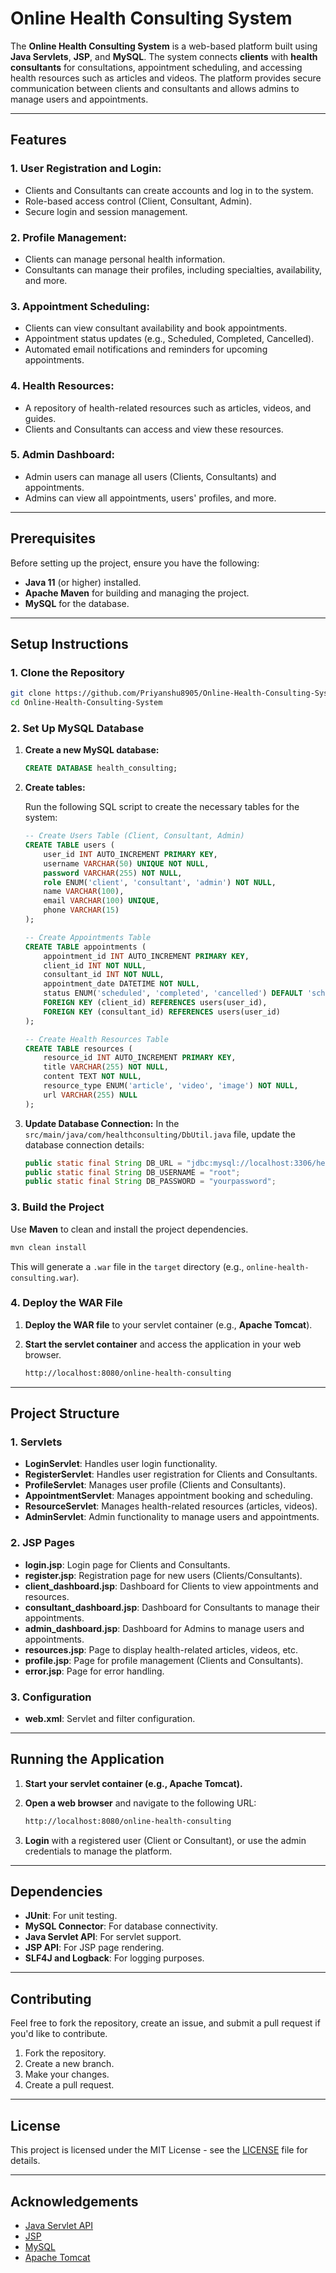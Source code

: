 # Online Health Consulting System

The **Online Health Consulting System** is a web-based platform built using **Java Servlets**, **JSP**, and **MySQL**. The system connects **clients** with **health consultants** for consultations, appointment scheduling, and accessing health resources such as articles and videos. The platform provides secure communication between clients and consultants and allows admins to manage users and appointments.

---

## Features

### **1. User Registration and Login:**
- Clients and Consultants can create accounts and log in to the system.
- Role-based access control (Client, Consultant, Admin).
- Secure login and session management.

### **2. Profile Management:**
- Clients can manage personal health information.
- Consultants can manage their profiles, including specialties, availability, and more.

### **3. Appointment Scheduling:**
- Clients can view consultant availability and book appointments.
- Appointment status updates (e.g., Scheduled, Completed, Cancelled).
- Automated email notifications and reminders for upcoming appointments.

### **4. Health Resources:**
- A repository of health-related resources such as articles, videos, and guides.
- Clients and Consultants can access and view these resources.

### **5. Admin Dashboard:**
- Admin users can manage all users (Clients, Consultants) and appointments.
- Admins can view all appointments, users' profiles, and more.

---

## Prerequisites

Before setting up the project, ensure you have the following:

- **Java 11** (or higher) installed.
- **Apache Maven** for building and managing the project.
- **MySQL** for the database.

---

## Setup Instructions

### **1. Clone the Repository**

```bash
git clone https://github.com/Priyanshu8905/Online-Health-Consulting-System.
cd Online-Health-Consulting-System
```

### **2. Set Up MySQL Database**

1. **Create a new MySQL database:**

   ```sql
   CREATE DATABASE health_consulting;
   ```

2. **Create tables:**

   Run the following SQL script to create the necessary tables for the system:

   ```sql
   -- Create Users Table (Client, Consultant, Admin)
   CREATE TABLE users (
       user_id INT AUTO_INCREMENT PRIMARY KEY,
       username VARCHAR(50) UNIQUE NOT NULL,
       password VARCHAR(255) NOT NULL,
       role ENUM('client', 'consultant', 'admin') NOT NULL,
       name VARCHAR(100),
       email VARCHAR(100) UNIQUE,
       phone VARCHAR(15)
   );

   -- Create Appointments Table
   CREATE TABLE appointments (
       appointment_id INT AUTO_INCREMENT PRIMARY KEY,
       client_id INT NOT NULL,
       consultant_id INT NOT NULL,
       appointment_date DATETIME NOT NULL,
       status ENUM('scheduled', 'completed', 'cancelled') DEFAULT 'scheduled',
       FOREIGN KEY (client_id) REFERENCES users(user_id),
       FOREIGN KEY (consultant_id) REFERENCES users(user_id)
   );

   -- Create Health Resources Table
   CREATE TABLE resources (
       resource_id INT AUTO_INCREMENT PRIMARY KEY,
       title VARCHAR(255) NOT NULL,
       content TEXT NOT NULL,
       resource_type ENUM('article', 'video', 'image') NOT NULL,
       url VARCHAR(255) NULL
   );
   ```

3. **Update Database Connection:**
   In the `src/main/java/com/healthconsulting/DbUtil.java` file, update the database connection details:

   ```java
   public static final String DB_URL = "jdbc:mysql://localhost:3306/health_consulting";
   public static final String DB_USERNAME = "root";
   public static final String DB_PASSWORD = "yourpassword";
   ```

### **3. Build the Project**

Use **Maven** to clean and install the project dependencies.

```bash
mvn clean install
```

This will generate a `.war` file in the `target` directory (e.g., `online-health-consulting.war`).

### **4. Deploy the WAR File**

1. **Deploy the WAR file** to your servlet container (e.g., **Apache Tomcat**).

2. **Start the servlet container** and access the application in your web browser.

   ```bash
   http://localhost:8080/online-health-consulting
   ```

---

## Project Structure

### **1. Servlets**

- **LoginServlet**: Handles user login functionality.
- **RegisterServlet**: Handles user registration for Clients and Consultants.
- **ProfileServlet**: Manages user profile (Clients and Consultants).
- **AppointmentServlet**: Manages appointment booking and scheduling.
- **ResourceServlet**: Manages health-related resources (articles, videos).
- **AdminServlet**: Admin functionality to manage users and appointments.

### **2. JSP Pages**

- **login.jsp**: Login page for Clients and Consultants.
- **register.jsp**: Registration page for new users (Clients/Consultants).
- **client_dashboard.jsp**: Dashboard for Clients to view appointments and resources.
- **consultant_dashboard.jsp**: Dashboard for Consultants to manage their appointments.
- **admin_dashboard.jsp**: Dashboard for Admins to manage users and appointments.
- **resources.jsp**: Page to display health-related articles, videos, etc.
- **profile.jsp**: Page for profile management (Clients and Consultants).
- **error.jsp**: Page for error handling.

### **3. Configuration**

- **web.xml**: Servlet and filter configuration.

---

## Running the Application

1. **Start your servlet container (e.g., Apache Tomcat).**
2. **Open a web browser** and navigate to the following URL:

   ```bash
   http://localhost:8080/online-health-consulting
   ```

3. **Login** with a registered user (Client or Consultant), or use the admin credentials to manage the platform.

---

## Dependencies

- **JUnit**: For unit testing.
- **MySQL Connector**: For database connectivity.
- **Java Servlet API**: For servlet support.
- **JSP API**: For JSP page rendering.
- **SLF4J and Logback**: For logging purposes.

---

## Contributing

Feel free to fork the repository, create an issue, and submit a pull request if you'd like to contribute. 

1. Fork the repository.
2. Create a new branch.
3. Make your changes.
4. Create a pull request.

---

## License

This project is licensed under the MIT License - see the [LICENSE](LICENSE) file for details.

---

## Acknowledgements

- [Java Servlet API](https://docs.oracle.com/javaee/7/api/)
- [JSP](https://www.oracle.com/java/technologies/java-server-pages.html)
- [MySQL](https://www.mysql.com/)
- [Apache Tomcat](https://tomcat.apache.org/)
